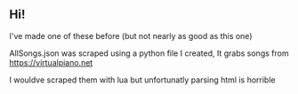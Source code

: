 ## Hi!
I've made one of these before
(but not nearly as good as this one)

AllSongs.json was scraped using a python file I created,
It grabs songs from https://virtualpiano.net

I wouldve scraped them with lua but unfortunatly parsing html is horrible
